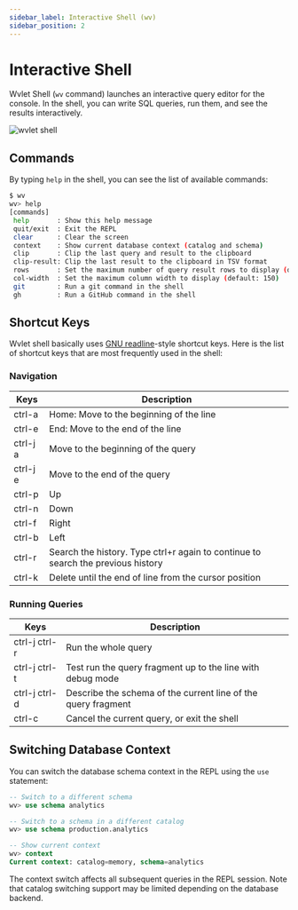 ```yaml
---
sidebar_label: Interactive Shell (wv)
sidebar_position: 2
---
```


# Interactive Shell

Wvlet Shell (`wv` command) launches an interactive query editor for the console. In the shell, you can write SQL queries, run them, and see the results interactively.

![wvlet shell](/img/demo.gif)

## Commands

By typing `help` in the shell, you can see the list of available commands:

```bash
$ wv 
wv> help
[commands]
 help       : Show this help message
 quit/exit  : Exit the REPL
 clear      : Clear the screen
 context    : Show current database context (catalog and schema)
 clip       : Clip the last query and result to the clipboard
 clip-result: Clip the last result to the clipboard in TSV format
 rows       : Set the maximum number of query result rows to display (default: 40)
 col-width  : Set the maximum column width to display (default: 150)
 git        : Run a git command in the shell
 gh         : Run a GitHub command in the shell
```

## Shortcut Keys

Wvlet shell basically uses [GNU readline](https://readline.kablamo.org/emacs.html)-style shortcut keys. Here is the list of shortcut keys that are most frequently used in the shell: 

### Navigation

| Keys | Description                                                                      | 
|---|----------------------------------------------------------------------------------|
| ctrl-a | Home: Move to the beginning of the line                                          |
| ctrl-e | End: Move to the end of the line                                                 |
| ctrl-j a | Move to the beginning of the query                                               |
| ctrl-j e | Move to the end of the query                                                     |
| ctrl-p | Up                                                                               | 
| ctrl-n | Down                                                                             |
| ctrl-f | Right                                                                            |
| ctrl-b | Left                                                                             |
| ctrl-r | Search the history. Type ctrl+r again to continue to search the previous history | 
| ctrl-k | Delete until the end of line from the cursor position                            | 

### Running Queries

| Keys | Description |
|---|---|
| ctrl-j ctrl-r | Run the whole query | 
| ctrl-j ctrl-t | Test run the query fragment up to the line with debug mode |
| ctrl-j ctrl-d | Describe the schema of the current line of the query fragment |
| ctrl-c | Cancel the current query, or exit the shell |

## Switching Database Context

You can switch the database schema context in the REPL using the `use` statement:

```sql
-- Switch to a different schema
wv> use schema analytics

-- Switch to a schema in a different catalog
wv> use schema production.analytics

-- Show current context
wv> context
Current context: catalog=memory, schema=analytics
```

The context switch affects all subsequent queries in the REPL session. Note that catalog switching support may be limited depending on the database backend.

